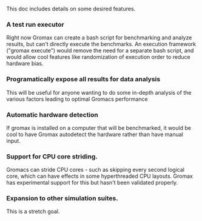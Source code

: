 This doc includes details on some desired features.

### A test run executor
Right now Gromax can create a bash script for benchmarking and analyze results, but can't directly execute the
benchmarks. An execution framework ("gromax execute") would remove the need for a separate bash script, and would
allow cool features like randomization of execution order to reduce hardware bias.

### Programatically expose all results for data analysis
This will be useful for anyone wanting to do some in-depth analysis of the various factors leading to optimal Gromacs
performance

### Automatic hardware detection
If gromax is installed on a computer that will be benchmarked, it would be cool to have Gromax autodetect the
hardware rather than have manual input.

### Support for CPU core striding. 
Gromacs can stride CPU cores - such as skipping every second logical core, which can have effects in some hyperthreaded
CPU layouts. Gromax has experimental support for this but hasn't been validated properly. 

### Expansion to other simulation suites.
This is a stretch goal.